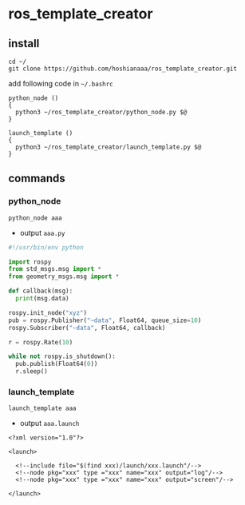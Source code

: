 # ros_template_creator
## install

```
cd ~/
git clone https://github.com/hoshianaaa/ros_template_creator.git
```

add following code in `~/.bashrc`

```
python_node ()
{
  python3 ~/ros_template_creator/python_node.py $@       
}

launch_template ()
{
  python3 ~/ros_template_creator/launch_template.py $@
}
```



## commands
### python_node

```
python_node aaa
```

- output `aaa.py`

```python:xyz.py
#!/usr/bin/env python

import rospy
from std_msgs.msg import *
from geometry_msgs.msg import *

def callback(msg):
  print(msg.data)

rospy.init_node("xyz")
pub = rospy.Publisher("~data", Float64, queue_size=10)
rospy.Subscriber("~data", Float64, callback)

r = rospy.Rate(10)

while not rospy.is_shutdown():
  pub.publish(Float64(0))
  r.sleep()

```

### launch_template

```
launch_template aaa
```

- output `aaa.launch`

```xml:aaa.luanch
<?xml version="1.0"?>

<launch>

  <!--include file="$(find xxx)/launch/xxx.launch"/-->
  <!--node pkg="xxx" type ="xxx" name="xxx" output="log"/-->
  <!--node pkg="xxx" type ="xxx" name="xxx" output="screen"/-->

</launch>
```
